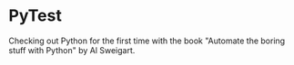 # PyTest
Checking out Python for the first time with the book "Automate the boring stuff with Python" by Al Sweigart.
